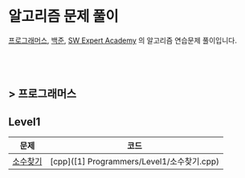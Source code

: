 # 알고리즘 문제 풀이

[프로그래머스](https://programmers.co.kr/), [백준](https://www.acmicpc.net/), [SW Expert Academy](https://swexpertacademy.com/main/main.do) 의 알고리즘 연습문제 풀이입니다.
<br><br><br><br>

## > 프로그래머스

## Level1
| 문제 | 코드 |
|:-----:|:-----:|
| [소수찾기](https://programmers.co.kr/learn/courses/30/lessons/14406) | [cpp]([1] Programmers/Level1/소수찾기.cpp)|
